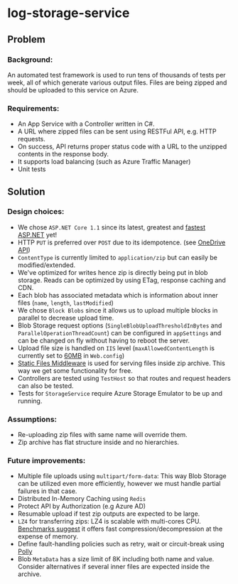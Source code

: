 # log-storage-service

## **Problem**

### Background: 
An automated test framework is used to run tens of thousands of tests per week, all of which generate various output files. Files are being zipped and should be uploaded to this service on Azure. 

### Requirements:
- An App Service with a Controller written in C#.  
- A URL where zipped files can be sent using RESTFul API, e.g. HTTP requests.  
- On success, API returns proper status code with a URL to the unzipped contents in the response body.  
- It supports load balancing (such as Azure Traffic Manager)
- Unit tests

## **Solution**

### Design choices:

- We chose `ASP.NET Core 1.1` since its latest, greatest and [fastest ASP.NET](https://blogs.msdn.microsoft.com/webdev/2016/11/16/announcing-asp-net-core-1-1/) yet! 
- HTTP `PUT` is preferred over `POST` due to its idempotence. (see [OneDrive API](https://dev.onedrive.com/items/upload_put.htm))
- `ContentType` is currently limited to `application/zip` but can easily be modified/extended.
- We've optimized for writes hence zip is directly being put in blob storage. Reads can be optimized by using ETag, response caching and CDN.
- Each blob has associated metadata which is information about inner files (`name`, `length`, `lastModified`)
- We chose `Block Blobs` since it allows us to upload multiple blocks in parallel to decrease upload time.
- Blob Storage request options (`SingleBlobUploadThresholdInBytes` and `ParallelOperationThreadCount`) can be configured in `appSettings` and can be changed on fly without having to reboot the server.
- Upload file size is handled on `IIS` level (`maxAllowedContentLength` is currently set to [60MB](https://docs.microsoft.com/en-us/azure/azure-subscription-service-limits#storage-limits) in `Web.config`)
- [Static Files Middleware](https://docs.microsoft.com/en-us/aspnet/core/fundamentals/static-files) is used for serving files inside zip archive. This way we get some functionality for free.
- Controllers are tested using `TestHost` so that routes and request headers can also be tested.
- Tests for `StorageService` require Azure Storage Emulator to be up and running.

### Assumptions:
- Re-uploading zip files with same name will override them.
- Zip archive has flat structure inside and no hierarchies.

### Future improvements:
- Multiple file uploads using `multipart/form-data`: This way Blob Storage can be utilized even more efficiently, however we must handle partial failures in that case.
- Distributed In-Memory Caching using `Redis`
- Protect API by Authorization (e.g Azure AD)
- Resumable upload if test zip outputs are expected to be large.
- `LZ4` for transferring zips: LZ4 is scalable with multi-cores CPU. [Benchmarks suggest](http://catchchallenger.first-world.info/wiki/Quick_Benchmark:_Gzip_vs_Bzip2_vs_LZMA_vs_XZ_vs_LZ4_vs_LZO) it offers fast compression/decompression at the expense of memory.
- Define fault-handling policies such as retry, wait or circuit-break using [Polly](https://github.com/App-vNext/Polly)
- Blob `MetaData` has a size limit of 8K including both name and value. Consider alternatives if several inner files are expected inside the archive.